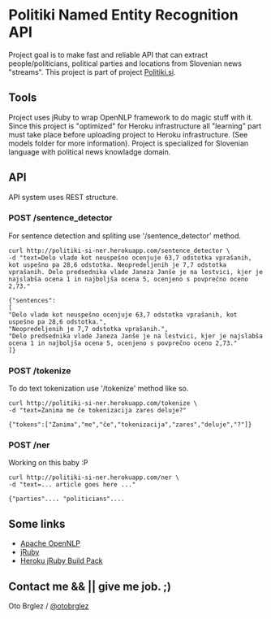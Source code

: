 # Politiki Named Entity Recognition API

Project goal is to make fast and reliable API that can extract people/politicians, political parties and locations from Slovenian news "streams". This project is part of project [Politiki.si](http://politiki.si).

## Tools 

Project uses jRuby to wrap OpenNLP framework to do magic stuff with it. Since this project is "optimized" for Heroku infrastructure all "learning" part must take place before uploading project to Heroku infrastructure. (See models folder for more information). Project is specialized for Slovenian language with political news knowladge domain.

## API 

API system uses REST structure.

### POST /sentence_detector

For sentence detection and spliting use '/sentence_detector' method.

	curl http://politiki-si-ner.herokuapp.com/sentence_detector \
    -d "text=Delo vlade kot neuspešno ocenjuje 63,7 odstotka vprašanih, kot uspešno pa 28,6 odstotka. Neopredeljenih je 7,7 odstotka vprašanih. Delo predsednika vlade Janeza Janše je na lestvici, kjer je najslabša ocena 1 in najboljša ocena 5, ocenjeno s povprečno oceno 2,73."
    
    {"sentences":
    [
    "Delo vlade kot neuspešno ocenjuje 63,7 odstotka vprašanih, kot uspešno pa 28,6 odstotka.",
    "Neopredeljenih je 7,7 odstotka vprašanih.",
    "Delo predsednika vlade Janeza Janše je na lestvici, kjer je najslabša ocena 1 in najboljša ocena 5, ocenjeno s povprečno oceno 2,73."
    ]}

### POST /tokenize

To do text tokenization use '/tokenize' method like so.
    
	curl http://politiki-si-ner.herokuapp.com/tokenize \
    -d "text=Zanima me če tokenizacija zares deluje?" 

	{"tokens":["Zanima","me","če","tokenizacija","zares","deluje","?"]}

### POST /ner

Working on this baby :P

	curl http://politiki-si-ner.herokuapp.com/ner \
    -d "text=... article goes here ..."
    
    {"parties".... "politicians".... 

## Some links

* [Apache OpenNLP](http://opennlp.apache.org/)
* [jRuby](http://jruby.org/)
* [Heroku jRuby Build Pack](https://github.com/carlhoerberg/heroku-buildpack-jruby)

## Contact me && || give me job. ;)

Oto Brglez / [@otobrglez](http://opalab.com)